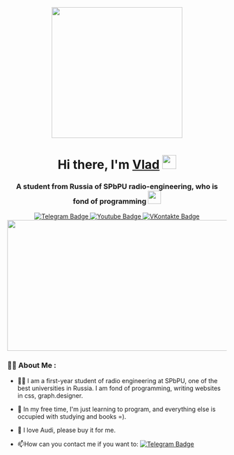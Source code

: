 <div id="header" align="center">
  <img src="https://github.com/user-attachments/assets/09f309b1-54c6-4c1c-98fd-d8ed4f4cf1a9" width="300"/>
</div>

<h1 align="center">Hi there, I'm 
  <a href="https://https://www.reddit.com/user/Dear_Deal_9143//" target="_blank">Vlad</a> 
  <img src="https://github.com/blackcater/blackcater/raw/main/images/Hi.gif" height="32"/>
</h1>
<h3 align="center">A student from Russia of SPbPU radio-engineering, who is fond of programming <img src="https://media.giphy.com/media/WUlplcMpOCEmTGBtBW/giphy.gif" width="30"> </h3>

<div id="badges" align="center">
  <a href="https://t.me/smoozyandr">
    <img src="https://img.shields.io/badge/Telegram-blue?style=for-the-badge&logo=telegram&logoColor=white" alt="Telegram Badge"/>
  </a>
  <a href="https://www.youtube.com/@-SmooZy">
    <img src="https://img.shields.io/badge/YouTube-red?style=for-the-badge&logo=youtube&logoColor=white" alt="Youtube Badge"/>
  </a>
  <a href="https://vk.com/vsmoozy">
    <img src="https://img.shields.io/badge/VKontakte-blue?style=for-the-badge&logo=vk&logoColor=white" alt="VKontakte Badge"/>
  </a>
</div>

<div id="badges" align="center">
  <img src="https://komarev.com/ghpvc/?username=SmooZy-Tess&style=flat-square&color=green" alt=""/>
</div>

<div align="center">
  <img src="https://github.com/user-attachments/assets/0946e016-0c44-4cfa-9325-eca6b963a879" width="600" height="300"/>
</div>

### :man_technologist: About Me :

- 👨‍🎓 I am a first-year student of radio engineering at SPbPU, one of the best universities in Russia. I am fond of programming, writing websites in css, graph.designer.

- 📝 In my free time, I'm just learning to program, and everything else is occupied with studying and books =).

- 🚗 I love Audi, please buy it for me.

- :mailbox:How can you contact me if you want to: [![Telegram Badge](https://img.shields.io/badge/-kakbar-blue?style=flat&logo=Telegram&logoColor=white)](t.me/VSmooZy)

